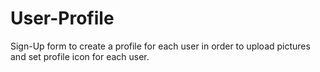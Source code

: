 # User-Profile
Sign-Up form to create a profile for each user in order to upload pictures and set profile icon for each user.
